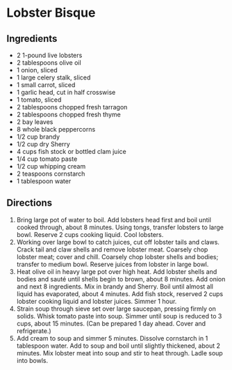 Lobster Bisque
==============

## Ingredients

- 2 1-pound live lobsters
- 2 tablespoons olive oil
- 1 onion, sliced
- 1 large celery stalk, sliced
- 1 small carrot, sliced
- 1 garlic head, cut in half crosswise
- 1 tomato, sliced
- 2 tablespoons chopped fresh tarragon
- 2 tablespoons chopped fresh thyme
- 2 bay leaves
- 8 whole black peppercorns
- 1/2 cup brandy
- 1/2 cup dry Sherry
- 4 cups fish stock or bottled clam juice
- 1/4 cup tomato paste
- 1/2 cup whipping cream
- 2 teaspoons cornstarch
- 1 tablespoon water


## Directions

1. Bring large pot of water to boil. Add lobsters head first and boil until cooked through, about 8 minutes. Using tongs, transfer lobsters to large bowl. Reserve 2 cups cooking liquid. Cool lobsters.
2. Working over large bowl to catch juices, cut off lobster tails and claws. Crack tail and claw shells and remove lobster meat. Coarsely chop lobster meat; cover and chill. Coarsely chop lobster shells and bodies; transfer to medium bowl. Reserve juices from lobster in large bowl.
3. Heat olive oil in heavy large pot over high heat. Add lobster shells and bodies and sauté until shells begin to brown, about 8 minutes. Add onion and next 8 ingredients. Mix in brandy and Sherry. Boil until almost all liquid has evaporated, about 4 minutes. Add fish stock, reserved 2 cups lobster cooking liquid and lobster juices. Simmer 1 hour.
4. Strain soup through sieve set over large saucepan, pressing firmly on solids. Whisk tomato paste into soup. Simmer until soup is reduced to 3 cups, about 15 minutes. (Can be prepared 1 day ahead. Cover and refrigerate.)
5. Add cream to soup and simmer 5 minutes. Dissolve cornstarch in 1 tablespoon water. Add to soup and boil until slightly thickened, about 2 minutes. Mix lobster meat into soup and stir to heat through. Ladle soup into bowls. 
